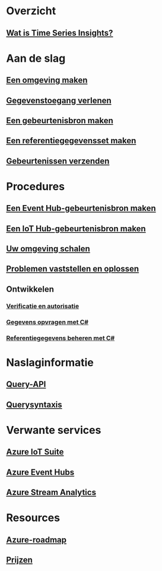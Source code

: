 # Overzicht
## [Wat is Time Series Insights?](time-series-insights-overview.md)

# Aan de slag
## [Een omgeving maken](time-series-insights-get-started.md)
## [Gegevenstoegang verlenen](time-series-insights-data-access.md)
## [Een gebeurtenisbron maken](time-series-insights-add-event-source.md)
## [Een referentiegegevensset maken](time-series-insights-add-reference-data-set.md)
## [Gebeurtenissen verzenden](time-series-insights-send-events.md)

# Procedures
## [Een Event Hub-gebeurtenisbron maken](time-series-insights-how-to-add-an-event-source-eventhub.md)
## [Een IoT Hub-gebeurtenisbron maken](time-series-insights-how-to-add-an-event-source-iothub.md)
## [Uw omgeving schalen](time-series-insights-how-to-scale-your-environment.md)
## [Problemen vaststellen en oplossen](time-series-insights-diagnose-and-solve-problems.md)
## Ontwikkelen
### [Verificatie en autorisatie](time-series-insights-authentication-and-authorization.md)
### [Gegevens opvragen met C#](time-series-insights-query-data-csharp.md)
### [Referentiegegevens beheren met C#](time-series-insights-manage-reference-data-csharp.md)

# Naslaginformatie
## [Query-API](/rest/api/time-series-insights/time-series-insights-reference-queryapi)
## [Querysyntaxis](/rest/api/time-series-insights/time-series-insights-reference-query-syntax)

# Verwante services
## [Azure IoT Suite](/azure/iot-suite/)
## [Azure Event Hubs](/azure/event-hubs/)
## [Azure Stream Analytics](/azure/stream-analytics/)

# Resources
## [Azure-roadmap](https://azure.microsoft.com/roadmap/?category=internet-of-things)
## [Prijzen](https://azure.microsoft.com/pricing/details/time-series-insights/)
